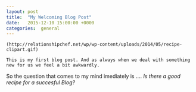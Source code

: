 ```yaml
---
layout: post
title:  "My Welcoming Blog Post"
date:   2015-12-10 15:00:00 +0000
categories:  general 
---
```

    
    (http://relationshipchef.net/wp/wp-content/uploads/2014/05/recipe-clipart.gif)
    
    This is my first blog post. And as always when we deal with something new for us we feel a bit awkwardly.
So the question that comes to my mind imediately is .... _Is there a good recipe for a succesful Blog?_

    
    
    
